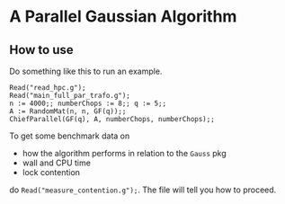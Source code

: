 # A Parallel Gaussian Algorithm
## How to use
Do something like this to run an example.
```
Read("read_hpc.g");
Read("main_full_par_trafo.g");
n := 4000;; numberChops := 8;; q := 5;;
A := RandomMat(n, n, GF(q));;
ChiefParallel(GF(q), A, numberChops, numberChops);;
```

To get some benchmark data on
- how the algorithm performs in relation to the `Gauss` pkg
- wall and CPU time
- lock contention

do `Read("measure_contention.g");`. The file will tell you how to proceed.
